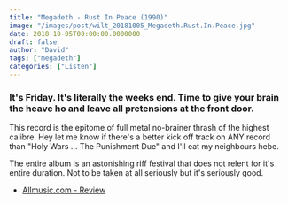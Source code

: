 ```yaml
---
title: "Megadeth - Rust In Peace (1990)"
image: "/images/post/wilt_20181005_Megadeth.Rust.In.Peace.jpg"
date: 2018-10-05T00:00:00.0000000
draft: false
author: "David"
tags: ["megadeth"]
categories: ["Listen"]
---
```

### It's Friday. It's literally the weeks end. Time to give your brain the heave ho and leave all pretensions at the front door. 

 This record is the epitome of full metal no-brainer thrash of the highest calibre. Hey let me know if there's a better kick off track on ANY record than "Holy Wars ... The Punishment Due" and I'll eat my neighbours hebe.

 The entire album is an astonishing riff festival that does not relent for it's entire duration. Not to be taken at all seriously but it's seriously good.

-  [Allmusic.com - Review](https://www.allmusic.com/album/rust-in-peace-mw0000316073)